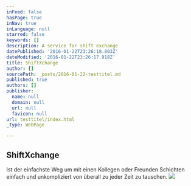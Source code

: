 ```yaml
---
inFeed: false
hasPage: true
inNav: true
inLanguage: null
starred: false
keywords: []
description: A service for shift exchange
datePublished: '2016-01-22T23:26:18.803Z'
dateModified: '2016-01-22T23:26:17.918Z'
title: ShiftXchange
author: []
sourcePath: _posts/2016-01-22-testtitel.md
published: true
authors: []
publisher:
  name: null
  domain: null
  url: null
  favicon: null
url: testtitel/index.html
_type: WebPage

---
```

## ShiftXchange 

Ist der einfachste Weg um mit einen Kollegen oder Freunden Schichten einfach und unkompliziert von überall zu jeder Zeit zu tauschen. ![](https://s3-us-west-2.amazonaws.com/the-grid-img/p/76c2c3b852ca58475bdfc8211e8a8891d7cee981.png)